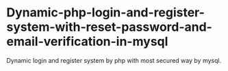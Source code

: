 # Dynamic-php-login-and-register-system-with-reset-password-and-email-verification-in-mysql
Dynamic login and register system by php with most secured way by mysql.
